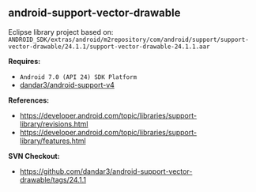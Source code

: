 ## android-support-vector-drawable

Eclipse library project based on:<br/>
`ANDROID_SDK/extras/android/m2repository/com/android/support/support-vector-drawable/24.1.1/support-vector-drawable-24.1.1.aar`

**Requires:**
- `Android 7.0 (API 24) SDK Platform`
- [dandar3/android-support-v4](https://github.com/dandar3/android-support-v4)

**References:**
- https://developer.android.com/topic/libraries/support-library/revisions.html
- https://developer.android.com/topic/libraries/support-library/features.html

**SVN Checkout:**
- https://github.com/dandar3/android-support-vector-drawable/tags/24.1.1